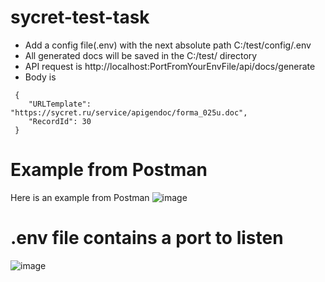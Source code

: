 # sycret-test-task

- Add a config file(.env) with the next absolute path C:/test/config/.env
- All generated docs will be saved in the C:/test/ directory
- API request is http://localhost:PortFromYourEnvFile/api/docs/generate
- Body is 
```
 {
    "URLTemplate": "https://sycret.ru/service/apigendoc/forma_025u.doc",
    "RecordId": 30
 }
```
# Example from Postman
Here is an example from Postman
![image](https://user-images.githubusercontent.com/36698814/172055743-f3b168a1-5f43-41a1-b10c-bdc912cb5001.png)

# .env file contains a port to listen
![image](https://user-images.githubusercontent.com/36698814/172057271-713a1823-f16d-40b7-a11e-f1c50ea7da96.png)
